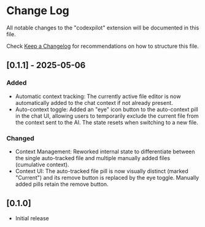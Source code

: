 # Change Log

All notable changes to the "codexpilot" extension will be documented in this file.

Check [Keep a Changelog](http://keepachangelog.com/) for recommendations on how to structure this file.

## [0.1.1] - 2025-05-06

### Added
- Automatic context tracking: The currently active file editor is now automatically added to the chat context if not already present.
- Auto-context toggle: Added an "eye" icon button to the auto-context pill in the chat UI, allowing users to temporarily exclude the current file from the context sent to the AI. The state resets when switching to a new file.

### Changed
- Context Management: Reworked internal state to differentiate between the single auto-tracked file and multiple manually added files (cumulative context).
- Context UI: The auto-tracked file pill is now visually distinct (marked "Current") and its remove button is replaced by the eye toggle. Manually added pills retain the remove button.

## [0.1.0]

- Initial release